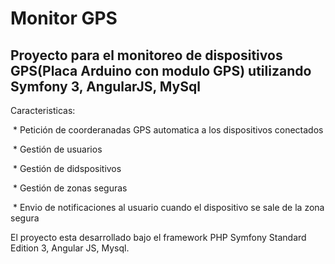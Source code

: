 Monitor GPS
========================

Proyecto para el monitoreo de dispositivos GPS(Placa Arduino con modulo GPS) utilizando Symfony 3, AngularJS, MySql
--------------

Caracteristicas:

  * Petición de coorderanadas GPS automatica a los dispositivos conectados

  * Gestión de usuarios

  * Gestión de didspositivos

  * Gestión de zonas seguras

  * Envio de notificaciones al usuario cuando el dispositivo se sale de la zona segura

El proyecto esta desarrollado bajo el framework PHP Symfony Standard Edition 3, Angular JS, Mysql.
